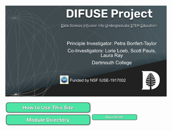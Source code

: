 ![DIFUSE Project at Dartmouth College. Funded by NSF IUSE1917002](https://github.com/difuse-dartmouth/.github/blob/362f6cb322fbde369a0a806404b6359095cce303/profile/DIFUSE%20splash.png)

<a href="https://github.com/difuse-dartmouth/.github/blob/cdeec8012b276faaa8a1a9856812da57da6cae6f/profile/howto.md"><img src="/profile/images/how_to_use_this_site.png" alt="How to use this collection" align="left" style="width:270px"></a>
<a href="https://github.com/difuse-dartmouth/.github/blob/69ea7959528b6f646fd1999d49a8bc6c617b0d4a/profile/module-directory.md"><img src="/profile/images/module_directory.png" alt="Module Directory" align="left" style="width:270px"></a>
<a href="https://github.com/difuse-dartmouth/.github/blob/69ea7959528b6f646fd1999d49a8bc6c617b0d4a/profile/about_difuse.md"><img src="/profile/images/about_difuse.png" alt="About DIFUSE" align="left" style="width:144px"></a>

<!--
**Here are some ideas to get you started:**

🙋‍♀️ A short introduction - what is your organization all about?
🌈 Contribution guidelines - how can the community get involved?
👩‍💻 Useful resources - where can the community find your docs? Is there anything else the community should know?
🍿 Fun facts - what does your team eat for breakfast?
🧙 Remember, you can do mighty things with the power of [Markdown](https://docs.github.com/github/writing-on-github/getting-started-with-writing-and-formatting-on-github/basic-writing-and-formatting-syntax)
-->
